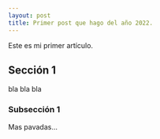 ```yaml
---
layout: post
title: Primer post que hago del año 2022.
---
```


Este es mi primer artículo.

## Sección 1

bla bla bla

### Subsección 1

Mas pavadas...
